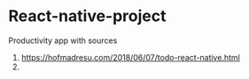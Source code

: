 # React-native-project
Productivity app
with sources
1. https://hofmadresu.com/2018/06/07/todo-react-native.html
2.
